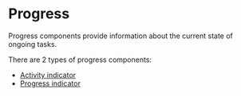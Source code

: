 # Progress

Progress components provide information about the current state of ongoing tasks.

There are 2 types of progress components:

-   [Activity indicator](progress/activity-indicator.md)
-   [Progress indicator](progress/progress-indicator.md)
